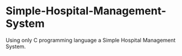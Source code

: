 # Simple-Hospital-Management-System

Using only C programming language a Simple Hospital Management System.
